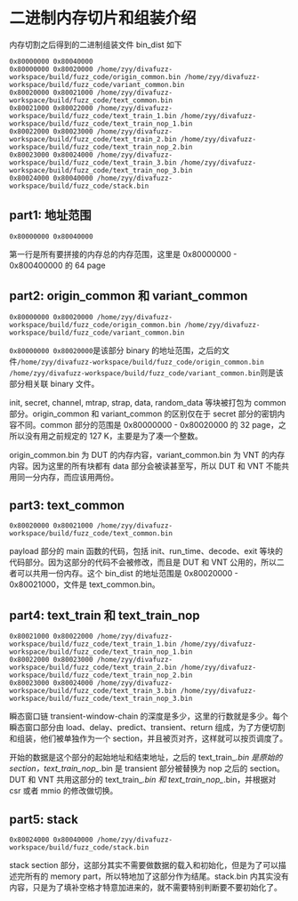 # 二进制内存切片和组装介绍

内存切割之后得到的二进制组装文件 bin_dist 如下
```
0x80000000 0x80040000
0x80000000 0x80020000 /home/zyy/divafuzz-workspace/build/fuzz_code/origin_common.bin /home/zyy/divafuzz-workspace/build/fuzz_code/variant_common.bin
0x80020000 0x80021000 /home/zyy/divafuzz-workspace/build/fuzz_code/text_common.bin
0x80021000 0x80022000 /home/zyy/divafuzz-workspace/build/fuzz_code/text_train_1.bin /home/zyy/divafuzz-workspace/build/fuzz_code/text_train_nop_1.bin
0x80022000 0x80023000 /home/zyy/divafuzz-workspace/build/fuzz_code/text_train_2.bin /home/zyy/divafuzz-workspace/build/fuzz_code/text_train_nop_2.bin
0x80023000 0x80024000 /home/zyy/divafuzz-workspace/build/fuzz_code/text_train_3.bin /home/zyy/divafuzz-workspace/build/fuzz_code/text_train_nop_3.bin
0x80024000 0x80040000 /home/zyy/divafuzz-workspace/build/fuzz_code/stack.bin
```

## part1: 地址范围

```
0x80000000 0x80040000
```

第一行是所有要拼接的内存总的内存范围，这里是 0x80000000 - 0x800400000 的 64 page

## part2: origin_common 和 variant_common

```
0x80000000 0x80020000 /home/zyy/divafuzz-workspace/build/fuzz_code/origin_common.bin /home/zyy/divafuzz-workspace/build/fuzz_code/variant_common.bin
```

`0x80000000 0x80020000`是该部分 binary 的地址范围，之后的文件`/home/zyy/divafuzz-workspace/build/fuzz_code/origin_common.bin /home/zyy/divafuzz-workspace/build/fuzz_code/variant_common.bin`则是该部分相关联 binary 文件。

init, secret, channel, mtrap, strap, data, random_data 等块被打包为 common 部分。origin_common 和 variant_common 的区别仅在于 secret 部分的密钥内容不同。common 部分的范围是 0x80000000 - 0x80020000 的 32 page，之所以没有用之前规定的 127 K，主要是为了凑一个整数。

origin_common.bin 为 DUT 的内存内容，variant_common.bin 为 VNT 的内存内容。因为这里的所有块都有 data 部分会被读甚至写，所以 DUT 和 VNT 不能共用同一分内存，而应该用两份。

## part3: text_common

```
0x80020000 0x80021000 /home/zyy/divafuzz-workspace/build/fuzz_code/text_common.bin
```

payload 部分的 main 函数的代码，包括 init、run_time、decode、exit 等块的代码部分。因为这部分的代码不会被修改，而且是 DUT 和 VNT 公用的，所以二者可以共用一份内存。这个 bin_dist 的地址范围是 0x80020000 - 0x80021000，文件是 text_common.bin。

## part4: text_train 和 text_train_nop

```
0x80021000 0x80022000 /home/zyy/divafuzz-workspace/build/fuzz_code/text_train_1.bin /home/zyy/divafuzz-workspace/build/fuzz_code/text_train_nop_1.bin
0x80022000 0x80023000 /home/zyy/divafuzz-workspace/build/fuzz_code/text_train_2.bin /home/zyy/divafuzz-workspace/build/fuzz_code/text_train_nop_2.bin
0x80023000 0x80024000 /home/zyy/divafuzz-workspace/build/fuzz_code/text_train_3.bin /home/zyy/divafuzz-workspace/build/fuzz_code/text_train_nop_3.bin
```

瞬态窗口链 transient-window-chain 的深度是多少，这里的行数就是多少。每个瞬态窗口部分由 load、delay、predict、transient、return 组成，为了方便切割和组装，他们被单独作为一个 section，并且被页对齐，这样就可以按页调度了。

开始的数据是这个部分的起始地址和结束地址，之后的 text_train_*.bin 是原始的 section，text_train_nop_*.bin 是 transient 部分被替换为 nop 之后的 section。DUT 和 VNT 共用这部分的 text_train_*.bin 和 text_train_nop_*.bin，并根据对 csr 或者 mmio 的修改做切换。

## part5: stack

```
0x80024000 0x80040000 /home/zyy/divafuzz-workspace/build/fuzz_code/stack.bin
```

stack section 部分，这部分其实不需要做数据的载入和初始化，但是为了可以描述完所有的 memory part，所以特地加了这部分作为结尾。stack.bin 内其实没有内容，只是为了填补空格才特意加进来的，就不需要特别判断要不要初始化了。
